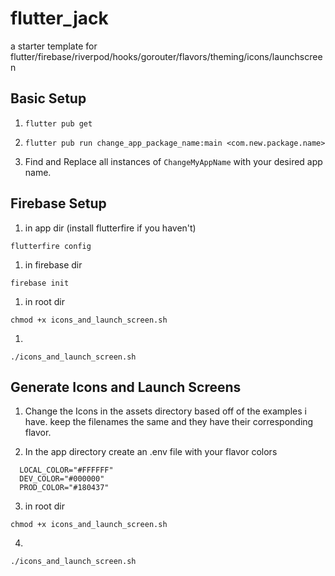 # flutter_jack
a starter template for flutter/firebase/riverpod/hooks/gorouter/flavors/theming/icons/launchscreen

## Basic Setup

1) `flutter pub get`

2) `flutter pub run change_app_package_name:main <com.new.package.name>`

3) Find and Replace all instances of `ChangeMyAppName` with your desired app name.

## Firebase Setup

  1) in app dir (install flutterfire if you haven't)
  ```
  flutterfire config
  ```
  
  1) in firebase dir
  ```
  firebase init
  ```
  
  1) in root dir
  ```
  chmod +x icons_and_launch_screen.sh
  ```
  
  1) 
  ```
  ./icons_and_launch_screen.sh
  ```

## Generate Icons and Launch Screens

  1) Change the Icons in the assets directory based off of the examples i have. keep the filenames the same and they have their corresponding flavor.
  
  2) In the app directory create an .env file with your flavor colors
  ```env
    LOCAL_COLOR="#FFFFFF"
    DEV_COLOR="#000000"
    PROD_COLOR="#180437"
  ```
  
  3) in root dir
  ```
  chmod +x icons_and_launch_screen.sh
  ```
  
  4) 
  ```
  ./icons_and_launch_screen.sh
  ```
  
